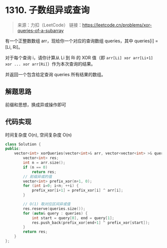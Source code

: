 # 1310. 子数组异或查询
> 来源：力扣（LeetCode）
链接：https://leetcode.cn/problems/xor-queries-of-a-subarray

有一个正整数数组 arr，现给你一个对应的查询数组 queries，其中 queries[i] = [Li, Ri]。

对于每个查询 i，请你计算从 Li 到 Ri 的 XOR 值（即 `arr[Li] xor arr[Li+1] xor ... xor arr[Ri]`）作为本次查询的结果。

并返回一个包含给定查询 queries 所有结果的数组。


## 解题思路
前缀和思想，换成异或操作即可

## 代码实现
时间复杂度 O(n), 空间复杂度 O(n)
```cpp
class Solution {
public:
    vector<int> xorQueries(vector<int>& arr, vector<vector<int> >& queries) {
        vector<int> res;
        int n = arr.size();
        if (n == 0)
            return res;
        // 前缀异或的值
        vector<int> prefix_xor(n+1, 0);
        for (int i=0; i<n; ++i) {
            prefix_xor[i+1] = prefix_xor[i] ^ arr[i];
        }

        // O(1) 取对应区间异或值
        res.reserve(queries.size());
        for (auto& query : queries) {
            int start = query[0], end = query[1];
            res.push_back(prefix_xor[end+1] ^ prefix_xor[start]);
        }
        return res;
    }
};
```
